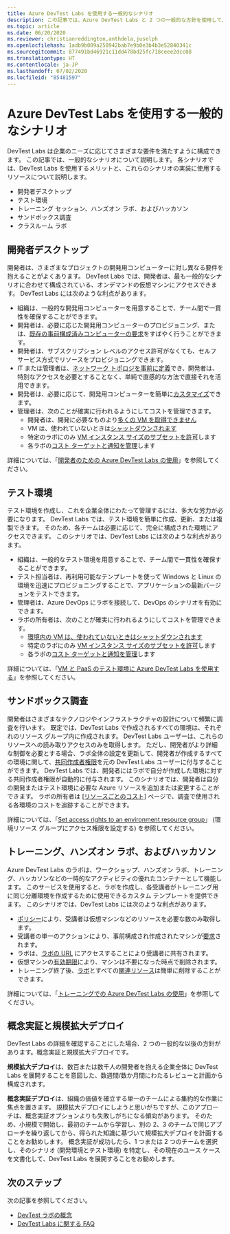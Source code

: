 ```yaml
---
title: Azure DevTest Labs を使用する一般的なシナリオ
description: この記事では、Azure DevTest Labs と 2 つの一般的な方針を使用して、組織でサービスの使用を開始するための主要なシナリオを提供します。
ms.topic: article
ms.date: 06/20/2020
ms.reviewer: christianreddington,anthdela,juselph
ms.openlocfilehash: 1adb9b009a250942bab7e9b0e3b4b3e52840341c
ms.sourcegitcommit: 877491bd46921c11dd478bd25fc718ceee2dcc08
ms.translationtype: HT
ms.contentlocale: ja-JP
ms.lasthandoff: 07/02/2020
ms.locfileid: "85481597"
---
```

# <a name="popular-scenarios-for-using-azure-devtest-labs"></a>Azure DevTest Labs を使用する一般的なシナリオ
DevTest Labs は企業のニーズに応じてさまざまな要件を満たすように構成できます。  この記事では、一般的なシナリオについて説明します。 各シナリオでは、DevTest Labs を使用するメリットと、これらのシナリオの実装に使用するリソースについて説明します。  

- 開発者デスクトップ
- テスト環境
- トレーニング セッション、ハンズオン ラボ、およびハッカソン
- サンドボックス調査
- クラスルーム ラボ

## <a name="developer-desktops"></a>開発者デスクトップ
開発者は、さまざまなプロジェクトの開発用コンピューターに対し異なる要件を抱えることがよくあります。 DevTest Labs では、開発者は、最も一般的なシナリオに合わせて構成されている、オンデマンドの仮想マシンにアクセスできます。 DevTest Labs には次のような利点があります。

- 組織は、一般的な開発用コンピューターを用意することで、チーム間で一貫性を確保することができます。
- 開発者は、必要に応じた開発用コンピューターのプロビジョニング、または、[既存の事前構成済みコンピューターの要求](devtest-lab-add-claimable-vm.md)をすばやく行うことができます。
- 開発者は、サブスクリプション レベルのアクセス許可がなくても、セルフ サービス方式でリソースをプロビジョニングできます。
- IT または管理者は、[ネットワーク トポロジを事前に定義](devtest-lab-configure-vnet.md)でき、開発者は、特別なアクセスを必要とすることなく、単純で直感的な方法で直接それを活用できます。
- 開発者は、必要に応じて、開発用コンピューターを簡単に[カスタマイズ](devtest-lab-add-vm.md#add-an-existing-artifact-to-a-vm)できます。
- 管理者は、次のことが確実に行われるようにしてコストを管理できます。
    - 開発者は、開発に必要なものより[多くの VM を取得できません](devtest-lab-set-lab-policy.md#set-virtual-machines-per-user)
    - VM は、使われていないときは[シャットダウンされます](devtest-lab-set-lab-policy.md#set-auto-shutdown)
    - 特定のラボにのみ [VM インスタンス サイズのサブセットを許可](devtest-lab-set-lab-policy.md#set-allowed-virtual-machine-sizes)します
    - 各ラボの[コスト ターゲットと通知を管理](devtest-lab-configure-cost-management.md)します

詳細については、「[開発者のための Azure DevTest Labs の使用](devtest-lab-developer-lab.md)」を参照してください。 

## <a name="test-environments"></a>テスト環境
テスト環境を作成し、これを企業全体にわたって管理するには、多大な労力が必要になります。 DevTest Labs では、テスト環境を簡単に作成、更新、または複製できます。 そのため、各チームは必要に応じて、完全に構成された環境にアクセスできます。 このシナリオでは、DevTest Labs には次のような利点があります。

- 組織は、一般的なテスト環境を用意することで、チーム間で一貫性を確保することができます。
- テスト担当者は、再利用可能なテンプレートを使って Windows と Linux の環境を迅速にプロビジョニングすることで、アプリケーションの最新バージョンをテストできます。
- 管理者は、Azure DevOps にラボを接続して、DevOps のシナリオを有効にできます。
- ラボの所有者は、次のことが確実に行われるようにしてコストを管理できます。
    - [環境内の VM は、使われていないときはシャットダウンされます](devtest-lab-set-lab-policy.md#set-auto-shutdown)
    - 特定のラボにのみ [VM インスタンス サイズのサブセットを許可](devtest-lab-set-lab-policy.md#set-allowed-virtual-machine-sizes)します
    - 各ラボの[コスト ターゲットと通知を管理](devtest-lab-configure-cost-management.md)します

詳細については、「[VM と PaaS のテスト環境に Azure DevTest Labs を使用する](devtest-lab-test-env.md)」を参照してください。

## <a name="sandboxed-investigations"></a>サンドボックス調査
開発者はさまざまなテクノロジやインフラストラクチャの設計について頻繁に調査を行います。 既定では、DevTest Labs で作成されるすべての環境は、それぞれのリソース グループ内に作成されます。 DevTest Labs ユーザーは、これらのリソースへの読み取りアクセスのみを取得します。 ただし、開発者がより詳細な制御を必要とする場合、ラボ全体の設定を更新して、開発者が作成するすべての環境に関して、[共同作成者権限](https://azure.microsoft.com/updates/azure-devtest-labs-view-and-set-access-rights-to-an-environment-rg/)を元の DevTest Labs ユーザーに付与することができます。  DevTest Labs では、開発者にはラボで自分が作成した環境に対する共同作成者権限が自動的に付与されます。  このシナリオでは、開発者は自分の開発またはテスト環境に必要な Azure リソースを追加または変更することができます。 ラボの所有者は [[リソースごとのコスト]](devtest-lab-configure-cost-management.md#view-cost-by-resource) ページで、調査で使用される各環境のコストを追跡することができます。

詳細については、「[Set access rights to an environment resource group](https://aka.ms/dtl-sandbox)」 (環境リソース グループにアクセス権限を設定する) を参照してください。

## <a name="trainings-hands-on-labs-and-hackathons"></a>トレーニング、ハンズオン ラボ、およびハッカソン 
Azure DevTest Labs のラボは、ワークショップ、ハンズオン ラボ、トレーニング、ハッカソンなどの一時的なアクティビティの優れたコンテナーとして機能します。  このサービスを使用すると、ラボを作成し、各受講者がトレーニング用に同じ分離環境を作成するために使用できるカスタム テンプレートを提供できます。 このシナリオでは、DevTest Labs には次のような利点があります。

- [ポリシー](devtest-lab-set-lab-policy.md)により、受講者は仮想マシンなどのリソースを必要な数のみ取得します。
- 受講者の単一のアクションにより、事前構成され作成されたマシンが[要求](devtest-lab-add-claimable-vm.md)されます。
- ラボは、[ラボの URL](devtest-lab-faq.md#how-do-i-share-a-direct-link-to-my-lab) にアクセスすることにより受講者に共有されます。
- 仮想マシンの[有効期限](devtest-lab-add-vm.md#steps-to-add-a-vm-to-a-lab-in-azure-devtest-labs)により、マシンは不要になった時点で削除されます。
- トレーニング終了後、[ラボ](devtest-lab-delete-lab-vm.md#delete-a-lab)とすべての[関連リソース](devtest-lab-faq.md#how-do-i-automate-the-process-of-deleting-all-the-vms-in-my-lab)は簡単に削除することができます。

詳細については、「[トレーニングでの Azure DevTest Labs の使用](devtest-lab-training-lab.md)」を参照してください。  

## <a name="proof-of-concept-vs-scaled-deployment"></a>概念実証と規模拡大デプロイ
DevTest Labs の詳細を確認することにした場合、2 つの一般的な以後の方針があります。概念実証と規模拡大デプロイです。  

**規模拡大デプロイ**は、数百または数千人の開発者を抱える企業全体に DevTest Labs を展開することを意図した、数週間/数か月間にわたるレビューと計画から構成されます。

**概念実証デプロイ**は、組織の価値を確立する単一のチームによる集約的な作業に焦点を置きます。 規模拡大デプロイにしようと思いがちですが、このアプローチは、概念実証オプションよりも失敗しがちになる傾向があります。 そのため、小規模で開始し、最初のチームから学習し、別の 2、3 のチームで同じアプローチを繰り返してから、得られた知識に基づいて規模拡大デプロイを計画することをお勧めします。 概念実証が成功したら、1 つまたは 2 つのチームを選択し、そのシナリオ (開発環境とテスト環境) を特定し、その現在のユース ケースを文書化して、DevTest Labs を展開することをお勧めします。

## <a name="next-steps"></a>次のステップ
次の記事を参照してください。

- [DevTest ラボの概念](devtest-lab-concepts.md)
- [DevTest Labs に関する FAQ](devtest-lab-faq.md)


